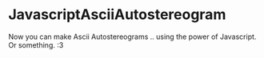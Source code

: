 # JavascriptAsciiAutostereogram
Now you can make Ascii Autostereograms .. using the power of Javascript. Or something. :3
